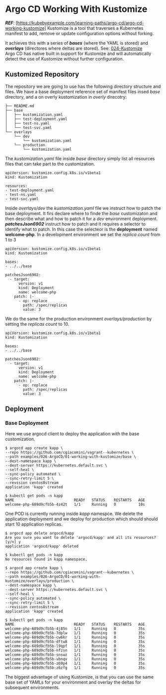 # Argo CD Working With Kustomize
***REF***: [https://kubebyexample.com/learning-paths/argo-cd/argo-cd-working-kustomize]
Kustomize is a tool that traverses a Kubernetes manifest to add, remove or update configuration options without forking. 

It achieves this with a series of ***bases*** (where the YAML is stored) and ***overlays*** (directores where deltas are stored). See: [024-Kustomize](../../024-Kustomize/README.md)  
Argo CD has native built in support for Kustomize and will automatically detect the use of Kustomize without further configuration.

## Kustomized Repository
The repository we are going to use has the following directory structure and files. We have a base deployment reference set of manifest files insed *base* directory, and a on overly kustomization in *overly* direcotry:

```
├── README.md
├── base
│   ├── kustomization.yaml
│   ├── test-deployment.yaml
│   ├── test-ns.yaml
│   └── test-svc.yaml
└── overlays
    └── dev
        └── kustomization.yaml
    └── production
        └── kustomization.yaml
```
The *kustomization.yaml* file inside *base* directory simply list all resources files that can take part to the customization.

```
apiVersion: kustomize.config.k8s.io/v1beta1
kind: Kustomization

resources:
- test-deployment.yaml
- test-ns.yaml
- test-svc.yaml
```

Inside *overlays/dev* the *kustomization.yaml*  file we instruct how to patch the base deployment. It firs declare where to finde the *base* customizaton and then describe what and how to patch it for a *dev* environment deployment.
***patchesJson6902*** instruct how to patch and it requires a selector to identify what to patch. In this case the selecteor is the **deployment** named **welcome-php**. In a development environment we set the *replica count* from 1 to 3

```
apiVersion: kustomize.config.k8s.io/v1beta1
kind: Kustomization

bases:
- ../../base

patchesJson6902:
  - target:
      version: v1
      kind: Deployment
      name: welcome-php
    patch: |-
      - op: replace
        path: /spec/replicas
        value: 3
```
We do the same for the production environment *overlays/production* by setting the *replicas count* to 10.

```
apiVersion: kustomize.config.k8s.io/v1beta1
kind: Kustomization

bases:
- ../../base

patchesJson6902:
  - target:
      version: v1
      kind: Deployment
      name: welcome-php
    patch: |-
      - op: replace
        path: /spec/replicas
        value: 3
```

## Deployment
### Base Deployment
Here we use argocd client to deploy the application with the base customization.

```
$ argocd app create kapp \
--repo https://github.com/cgiacomini/vagrant--kubernetes \
--path examples/026-ArgoCD/01-working-with-kustomize/base \
--dest-namespace kapp \
--dest-server https://kubernetes.default.svc \
--self-heal \
--sync-policy automated \
--sync-retry-limit 5 \
--revision centos8stream
application 'kapp' created

$ kubectl get pods -n kapp
NAME                           READY   STATUS    RESTARTS   AGE
welcome-php-689d9cfb5b-4z42t   1/1     Running   0          10s
```
One POD is currently running inside *kapp* namespce. We delete the application deployment and we deploy for production which should should start 10 application replicas.

```
$ argocd app delete argocd/kapp
Are you sure you want to delete 'argocd/kapp' and all its resources? [y/n] y
application 'argocd/kapp' deleted

$ kubectl get pods -n kapp
No resources found in kapp namespace.
```

```
$ argocd app create kapp \
--repo https://github.com/cgiacomini/vagrant--kubernetes \
--path examples/026-ArgoCD/01-working-with-kustomize/overlays/production \
--dest-namespace kapp \
--dest-server https://kubernetes.default.svc \
--self-heal \
--sync-policy automated \
--sync-retry-limit 5 \
--revision centos8stream
application 'kapp' created

$ kubectl get pods -n kapp
NAME                           READY   STATUS    RESTARTS   AGE
welcome-php-689d9cfb5b-4j85n   1/1     Running   0          35s
welcome-php-689d9cfb5b-7dplw   1/1     Running   0          35s
welcome-php-689d9cfb5b-cw6kr   1/1     Running   0          35s
welcome-php-689d9cfb5b-dftw8   1/1     Running   0          35s
welcome-php-689d9cfb5b-l9qpf   1/1     Running   0          35s
welcome-php-689d9cfb5b-nfzsn   1/1     Running   0          35s
welcome-php-689d9cfb5b-snswz   1/1     Running   0          35s
welcome-php-689d9cfb5b-vbnqv   1/1     Running   0          35s
welcome-php-689d9cfb5b-z69p4   1/1     Running   0          35s
welcome-php-689d9cfb5b-z6zfg   1/1     Running   0          35s
```

The biggest advantage of using Kustomize, is that you can use the same base set of YAMLs for your environment and overlay the deltas for subsequent environments. 

